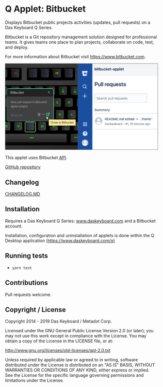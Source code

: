 # Q Applet: Bitbucket

Displays Bitbucket public projects activities (updates, pull requests) on a Das Keyboard Q Series.

Bitbucket is a Git repository management solution designed for professional teams.
It gives teams one place to plan projects, collaborate on code, test, and deploy.

For more information about Bitbucket visit <https://www.bitbucket.com>.

![Bitbucket applet on a Das Keyboard Q](assets/image.png "Das Keyboard Bitbucket applet")

This applet uses Bitbucket [API](https://developer.atlassian.com/bitbucket/api/2/reference/).

[GitHub repository](https://github.com/daskeyboard/daskeyboard-applet--bitbucket)

## Changelog

[CHANGELOG.MD](CHANGELOG.md)

## Installation

Requires a Das Keyboard Q Series: www.daskeyboard.com and a Bitbucket account.

Installation, configuration and uninstallation of applets is done within
the Q Desktop application (<https://www.daskeyboard.com/q)>

## Running tests

- `yarn test`

## Contributions

Pull requests welcome.

## Copyright / License

Copyright 2014 - 2019 Das Keyboard / Metadot Corp.

Licensed under the GNU General Public License Version 2.0 (or later);
you may not use this work except in compliance with the License.
You may obtain a copy of the License in the LICENSE file, or at:

   <http://www.gnu.org/licenses/old-licenses/gpl-2.0.txt>

Unless required by applicable law or agreed to in writing, software
distributed under the License is distributed on an "AS IS" BASIS,
WITHOUT WARRANTIES OR CONDITIONS OF ANY KIND, either express or implied.
See the License for the specific language governing permissions and
limitations under the License.
